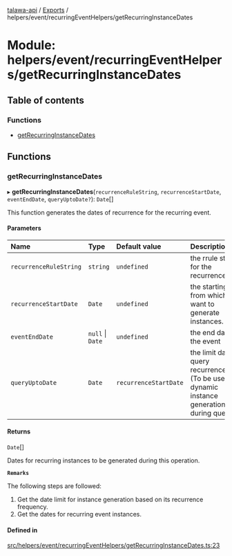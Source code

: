 [talawa-api](../README.md) / [Exports](../modules.md) / helpers/event/recurringEventHelpers/getRecurringInstanceDates

# Module: helpers/event/recurringEventHelpers/getRecurringInstanceDates

## Table of contents

### Functions

- [getRecurringInstanceDates](helpers_event_recurringEventHelpers_getRecurringInstanceDates.md#getrecurringinstancedates)

## Functions

### getRecurringInstanceDates

▸ **getRecurringInstanceDates**(`recurrenceRuleString`, `recurrenceStartDate`, `eventEndDate`, `queryUptoDate?`): `Date`[]

This function generates the dates of recurrence for the recurring event.

#### Parameters

| Name | Type | Default value | Description |
| :------ | :------ | :------ | :------ |
| `recurrenceRuleString` | `string` | `undefined` | the rrule string for the recurrenceRule. |
| `recurrenceStartDate` | `Date` | `undefined` | the starting date from which we want to generate instances. |
| `eventEndDate` | ``null`` \| `Date` | `undefined` | the end date of the event |
| `queryUptoDate` | `Date` | `recurrenceStartDate` | the limit date to query recurrenceRules (To be used for dynamic instance generation during queries). |

#### Returns

`Date`[]

Dates for recurring instances to be generated during this operation.

**`Remarks`**

The following steps are followed:
1. Get the date limit for instance generation based on its recurrence frequency.
2. Get the dates for recurring event instances.

#### Defined in

[src/helpers/event/recurringEventHelpers/getRecurringInstanceDates.ts:23](https://github.com/PalisadoesFoundation/talawa-api/blob/e66e731/src/helpers/event/recurringEventHelpers/getRecurringInstanceDates.ts#L23)
